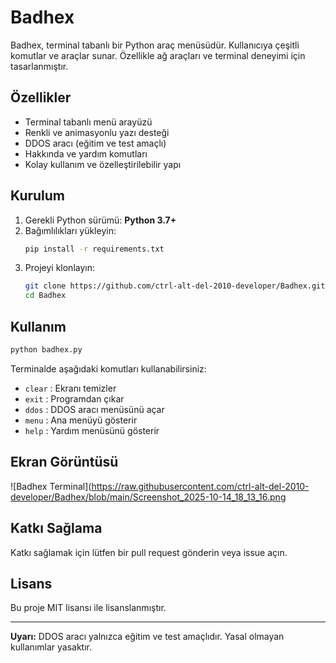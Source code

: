# Badhex

Badhex, terminal tabanlı bir Python araç menüsüdür. Kullanıcıya çeşitli komutlar ve araçlar sunar. Özellikle ağ araçları ve terminal deneyimi için tasarlanmıştır.

## Özellikler

- Terminal tabanlı menü arayüzü
- Renkli ve animasyonlu yazı desteği
- DDOS aracı (eğitim ve test amaçlı)
- Hakkında ve yardım komutları
- Kolay kullanım ve özelleştirilebilir yapı

## Kurulum

1. Gerekli Python sürümü: **Python 3.7+**
2. Bağımlılıkları yükleyin:
    ```bash
    pip install -r requirements.txt
    ```
3. Projeyi klonlayın:
    ```bash
    git clone https://github.com/ctrl-alt-del-2010-developer/Badhex.git
    cd Badhex
    ```

## Kullanım

```bash
python badhex.py
```

Terminalde aşağıdaki komutları kullanabilirsiniz:

- `clear` : Ekranı temizler
- `exit` : Programdan çıkar
- `ddos` : DDOS aracı menüsünü açar
- `menu` : Ana menüyü gösterir
- `help` : Yardım menüsünü gösterir

## Ekran Görüntüsü

![Badhex Terminal](https://raw.githubusercontent.com/ctrl-alt-del-2010-developer/Badhex/blob/main/Screenshot_2025-10-14_18_13_16.png

## Katkı Sağlama

Katkı sağlamak için lütfen bir pull request gönderin veya issue açın.

## Lisans

Bu proje MIT lisansı ile lisanslanmıştır.

---

**Uyarı:** DDOS aracı yalnızca eğitim ve test amaçlıdır. Yasal olmayan kullanımlar yasaktır.
